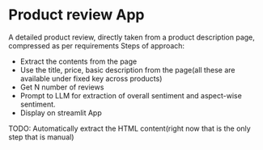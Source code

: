 # Product review App

A detailed product review, directly taken from a product description page, compressed as per requirements
Steps of approach:
- Extract the contents from the page
- Use the title, price, basic description from the page(all these are available under fixed key across products)
- Get N number of reviews
- Prompt to LLM for extraction of overall sentiment and aspect-wise sentiment.
- Display on streamlit App

  
TODO: Automatically extract the HTML content(right now that is the only step that is manual)
